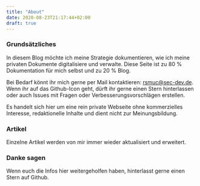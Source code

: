 ```yaml
---
title: "About"
date: 2020-08-23T21:17:44+02:00
draft: true
---
```

###

### Grundsätzliches

In diesem Blog möchte ich meine Strategie dokumentieren, wie ich meine privaten Dokumente digitalisiere und verwalte. Diese Seite ist zu 80 % Dokumentation für mich selbst und zu 20 % Blog.

Bei Bedarf könnt ihr mich gerne per Mail kontaktieren: <rsmuc@sec-dev.de>. Wenn ihr auf das Github-Icon geht, dürft ihr gerne einen Stern hinterlassen oder auch Issues mit Fragen oder Verbesserungsvorschlägen erstellen.

Es handelt sich hier um eine rein private Webseite ohne kommerzielles Interesse, redaktionelle Inhalte und dient nicht zur Meinungsbildung.

### Artikel

Einzelne Artikel werden von mir immer wieder aktualisiert und erweitert.


### Danke sagen

Wenn euch die Infos hier weitergeholfen haben, hinterlasst gerne einen Stern auf Github. 
<!--
Ansonsten könnt ihr mir auch gerne einen Kaffee spendieren:

##### Bitcoin: 
133NsdLmqsQYbHGY8KUU3rrxZTPv3NpJiJ

##### Etherum:
0x9b16C4Ca53d9d38c2ab2B40ADC2cFBcB8E5BBfa9

##### Litecoin:
 LPBjAyY6VvJuA2nHJWsWTLMiY5r9h8rnXP

##### Flattr:
<https://flattr.com/@rsmuc>
-->